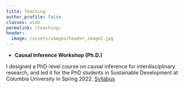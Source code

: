 ```yaml
---
title: Teaching
author_profile: false
classes: wide
permalink: /teaching/
header:
  image: /assets/images/header_image2.jpg
---
```



  - **Causal Inference Workshop (Ph.D.)**

  I designed a PhD-level course on causal inference for interdisciplinary research, and led it for the PhD students in Sustainable Development at Columbia University in Spring 2022. [Syllabus](../docs/CIworkshop_syllabus.pdf)

